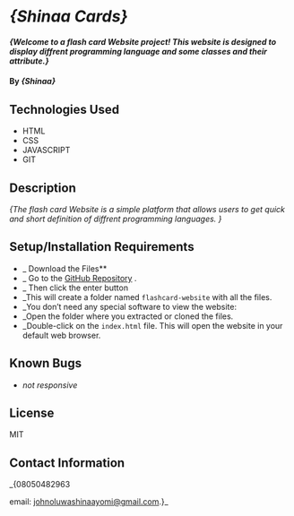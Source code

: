 # _{Shinaa Cards}_

#### _{Welcome to a flash card  Website project! This website is designed to display diffrent programming language and some classes and their attribute.}_

#### By _**{Shinaa}**_

## Technologies Used

* HTML
* CSS
* JAVASCRIPT
* GIT


## Description

_{The flash card Website is a simple platform that allows users to get quick and short definition of diffrent programming languages. }_

## Setup/Installation Requirements

* _ Download the Files**
* _ Go to the [GitHub Repository](https://github.com/oluwshinaa/flashcard-website) .
* _ Then click the enter button 
* _This will create a folder named `flashcard-website` with all the files.
* _You don’t need any special software to view the website:
* _Open the folder where you extracted or cloned the files.
* _Double-click on the `index.html` file. This will open the website in your default web browser.


## Known Bugs

* _not responsive_


## License

MIT
## Contact Information

_{08050482963 

email: johnoluwashinaayomi@gmail.com.}_
